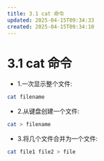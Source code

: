 ```yaml
---
title: 3.1 cat 命令
updated: 2025-04-15T09:34:33
created: 2025-04-15T09:34:10
---
```


# 3.1 cat 命令
 
- 1.一次显示整个文件:
```bash
cat filename
```

- 2.从键盘创建一个文件:
```bash
cat > filename
```
- 3.将几个文件合并为一个文件:
```bash
cat file1 file2 > file
```

